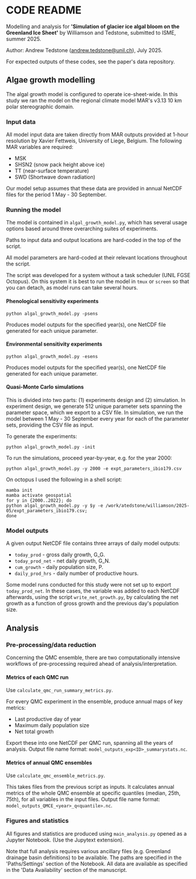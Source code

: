 # CODE README

Modelling and analysis for **'Simulation of glacier ice algal bloom on the Greenland Ice Sheet'** by Williamson and Tedstone, submitted to ISME, summer 2025.

Author: Andrew Tedstone (andrew.tedstone@unil.ch), July 2025.

For expected outputs of these codes, see the paper's data repository.

## Algae growth modelling

The algal growth model is configured to operate ice-sheet-wide. In this study we ran the model on the regional climate model MAR's v3.13 10 km polar stereographic domain.

### Input data

All model input data are taken directly from MAR outputs provided at 1-hour resolution by Xavier Fettweis, University of Liege, Belgium. The following MAR variables are required:

- MSK
- SHSN2 (snow pack height above ice)
- TT (near-surface temperature)
- SWD (Shortwave down radiation)

Our model setup assumes that these data are provided in annual NetCDF files for the period 1 May - 30 September.

### Running the model

The model is contained in `algal_growth_model.py`, which has several usage options based around three overarching suites of experiments.

Paths to input data and output locations are hard-coded in the top of the script. 

All model parameters are hard-coded at their relevant locations throughout the script.

The script was developed for a system without a task scheduler (UNIL FGSE Octopus). On this system it is best to run the model in `tmux` or `screen` so that you can detach, as model runs can take several hours.


#### Phenological sensitivity experiments

    python algal_growth_model.py -psens

Produces model outputs for the specified year(s), one NetCDF file generated for each unique parameter.


#### Environmental sensitivity experiments

    python algal_growth_model.py -esens

Produces model outputs for the specified year(s), one NetCDF file generated for each unique parameter.


#### Quasi-Monte Carlo simulations

This is divided into two parts: (1) experiments design and (2) simulation. In experiment design, we generate 512 unique parameter sets spanning the parameter space, which we export to a CSV file. In simulation, we run the model between 1 May - 30 September every year for each of the parameter sets, providing the CSV file as input.

To generate the experiments:

    python algal_growth_model.py -init

To run the simulations, proceed year-by-year, e.g. for the year 2000:

    python algal_growth_model.py -y 2000 -e expt_parameters_ibio179.csv

On octopus I used the following in a shell script:

    mamba init
    mamba activate geospatial
    for y in {2000..2022}; do
    python algal_growth_model.py -y $y -e /work/atedstone/williamson/2025-05/expt_parameters_ibio179.csv;
    done


### Model outputs

A given output NetCDF file contains three arrays of daily model outputs:

- `today_prod` - gross daily growth, G_G.
- `today_prod_net` - net daily growth, G_N.
- `cum_growth` - daily population size, P.
- `daily_prod_hrs` - daily number of productive hours.

Some model runs conducted for this study were not set up to export `today_prod_net`. In these cases, the variable was added to each NetCDF afterwards, using the script `write_net_growth.py`, by calculating the net growth as a function of gross growth and the previous day's population size.


## Analysis

### Pre-processing/data reduction

Concerning the QMC ensemble, there are two computationally intensive workflows of pre-processing required ahead of analysis/interpretation.

#### Metrics of each QMC run

Use `calculate_qmc_run_summary_metrics.py`.

For every QMC experiment in the ensemble, produce annual maps of key metrics:

- Last productive day of year
- Maximum daily population size
- Net total growth

Export these into one NetCDF per QMC run, spanning all the years of analysis. Output file name format: `model_outputs_exp<ID>_summarystats.nc`.


#### Metrics of annual QMC ensembles

Use `calculate_qmc_ensemble_metrics.py`.

This takes files from the previous script as inputs. It calculates annual metrics of the whole QMC ensemble at specific quantiles (median, 25th, 75th), for all variables in the input files. Output file name format: `model_outputs_QMCE_<year>_q<quantile>.nc`.


### Figures and statistics

All figures and statistics are produced using `main_analysis.py` opened as a Jupyter Notebook. (Use the Jupytext extension).

Note that full analysis requires various ancillary files (e.g. Greenland drainage basin definitions) to be available. The paths are specified in the 'Paths/Settings' section of the Notebook. All data are available as specified in the 'Data Availability' section of the manuscript.